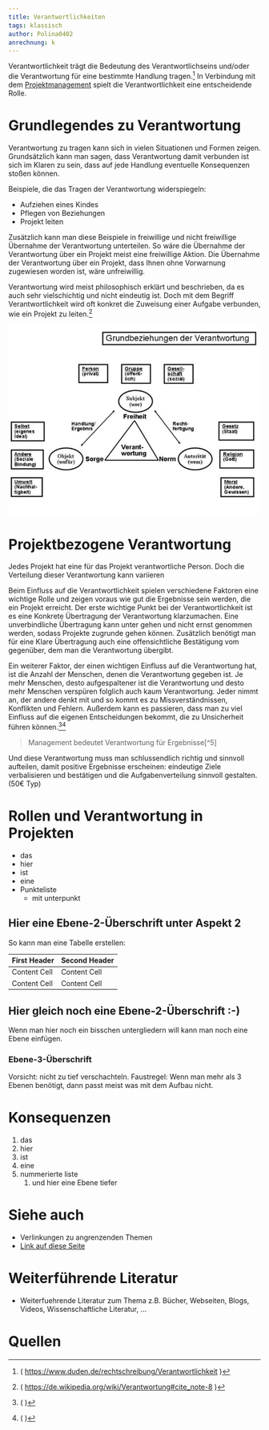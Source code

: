 ```yaml
---
title: Verantwortlichkeiten
tags: klassisch
author: Polina0402
anrechnung: k
---
```


Verantwortlichkeit trägt die Bedeutung des Verantwortlichseins und/oder die Verantwortung für eine bestimmte Handlung tragen.[^1]
In Verbindung mit dem [Projektmanagement](Projektmanagement.md) spielt die Verantwortlichkeit eine entscheidende Rolle.

# Grundlegendes zu Verantwortung

Verantwortung zu tragen kann sich in vielen Situationen und Formen zeigen. Grundsätzlich kann man sagen, dass Verantwortung damit verbunden ist sich im Klaren zu sein, dass auf jede Handlung eventuelle Konsequenzen stoßen können.

Beispiele, die das Tragen der Verantwortung widerspiegeln:
 * Aufziehen eines Kindes
 * Pflegen von Beziehungen
 * Projekt leiten

Zusätzlich kann man diese Beispiele in freiwillige und nicht freiwillige Übernahme der Verantwortung unterteilen. So wäre die Übernahme der Verantwortung über ein Projekt meist eine freiwillige Aktion. Die Übernahme der Verantwortung über ein Projekt, dass Ihnen ohne Vorwarnung zugewiesen worden ist, wäre unfreiwillig.

Verantwortung wird meist philosophisch erklärt und beschrieben, da es auch sehr vielschichtig und nicht eindeutig ist. Doch mit dem Begriff Verantwortlichkeit wird oft konkret die Zuweisung einer Aufgabe verbunden, wie ein Projekt zu leiten.[^2]

![Testbild](Verantwortlichkeiten/Grundbeziehungen-der-Verantwortung.jpg)

# Projektbezogene Verantwortung

Jedes Projekt hat eine für das Projekt verantwortliche Person. Doch die Verteilung dieser Verantwortung kann variieren

Beim Einfluss auf die Verantwortlichkeit spielen verschiedene Faktoren eine wichtige Rolle und zeigen voraus wie gut die Ergebnisse sein werden, die ein Projekt erreicht.
Der erste wichtige Punkt bei der Verantwortlichkeit ist es eine Konkrete Übertragung der Verantwortung klarzumachen. Eine unverbindliche Übertragung kann unter gehen und nicht ernst genommen werden, sodass Projekte zugrunde gehen können. Zusätzlich benötigt man für eine Klare Übertragung auch eine offensichtliche Bestätigung vom gegenüber, dem man die Verantwortung übergibt.

Ein weiterer Faktor, der einen wichtigen Einfluss auf die Verantwortung hat, ist die Anzahl der Menschen, denen die Verantwortung gegeben ist. Je mehr Menschen, desto aufgespaltener ist die Verantwortung und desto mehr Menschen verspüren folglich auch kaum Verantwortung. Jeder nimmt an, der andere denkt mit und so kommt es zu Missverständnissen, Konflikten und Fehlern. Außerdem kann es passieren, dass man zu viel Einfluss auf die eigenen Entscheidungen bekommt, die zu Unsicherheit führen können.[^3][^4]

> Management bedeutet Verantwortung für Ergebnisse[^5]

Und diese Verantwortung muss man schlussendlich richtig und sinnvoll aufteilen, damit positive Ergebnisse erscheinen: eindeutige Ziele verbalisieren und bestätigen und die Aufgabenverteilung sinnvoll gestalten. (50€ Typ)


# Rollen und Verantwortung in Projekten

* das
* hier 
* ist
* eine 
* Punkteliste
  - mit unterpunkt

## Hier eine Ebene-2-Überschrift unter Aspekt 2

So kann man eine Tabelle erstellen:

| First Header  | Second Header |
| ------------- | ------------- |
| Content Cell  | Content Cell  |
| Content Cell  | Content Cell  |

## Hier gleich noch eine Ebene-2-Überschrift :-)

Wenn man hier noch ein bisschen untergliedern will kann man noch eine Ebene einfügen.

### Ebene-3-Überschrift

Vorsicht: nicht zu tief verschachteln. Faustregel: Wenn man mehr als 3 
Ebenen benötigt, dann passt meist was mit dem Aufbau nicht.

# Konsequenzen

1. das
2. hier 
4. ist 
4. eine
7. nummerierte liste
   1. und hier eine Ebene tiefer


# Siehe auch

* Verlinkungen zu angrenzenden Themen
* [Link auf diese Seite](Verantwortlichkeiten.md)

# Weiterführende Literatur

* Weiterfuehrende Literatur zum Thema z.B. Bücher, Webseiten, Blogs, Videos, Wissenschaftliche Literatur, ...

# Quellen

[^1]: ( https://www.duden.de/rechtschreibung/Verantwortlichkeit )
[^2]: ( https://de.wikipedia.org/wiki/Verantwortung#cite_note-8 )
[^3]: ( )
[^4]: ( )
